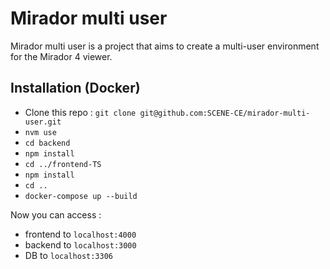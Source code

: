 # Mirador multi user 

Mirador multi user is a project that aims to create a multi-user environment for the Mirador 4 viewer.

## Installation (Docker)

- Clone this repo : `git clone git@github.com:SCENE-CE/mirador-multi-user.git`
- `nvm use`
- `cd backend`
- `npm install`
- `cd ../frontend-TS`
- `npm install`
- `cd ..`
- `docker-compose up --build`

Now you can access :
- frontend to `localhost:4000`
- backend to `localhost:3000`
- DB to `localhost:3306`


